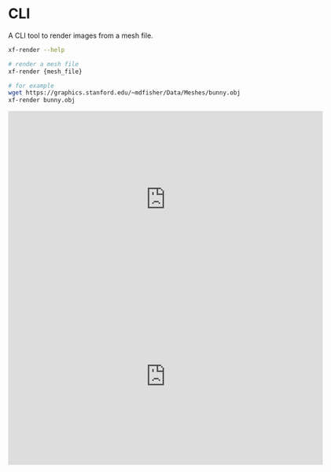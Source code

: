 # CLI

A CLI tool to render images from a mesh file.

```bash
xf-render --help

# render a mesh file
xf-render {mesh_file}

# for example
wget https://graphics.stanford.edu/~mdfisher/Data/Meshes/bunny.obj
xf-render bunny.obj
```

<iframe width="640" height="360" src="https://github.com/openxrlab/xrfeitoria/assets/35397764/430a7264-9337-4327-838d-08e9a354c277" frameborder="0" allowfullscreen></iframe>


<iframe width="640" height="360" src="https://github.com/openxrlab/xrfeitoria/assets/35397764/9c029eb7-a8be-4d11-890e-b2499ff22caa" frameborder="0" allowfullscreen></iframe>
